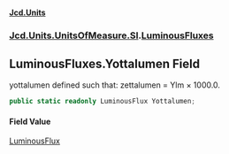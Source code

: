 #### [Jcd.Units](index 'index')
### [Jcd.Units.UnitsOfMeasure.SI](Jcd.Units.UnitsOfMeasure.SI 'Jcd.Units.UnitsOfMeasure.SI').[LuminousFluxes](LuminousFluxes 'Jcd.Units.UnitsOfMeasure.SI.LuminousFluxes')

## LuminousFluxes.Yottalumen Field

yottalumen defined such that: zettalumen = Ylm × 1000.0.

```csharp
public static readonly LuminousFlux Yottalumen;
```

#### Field Value
[LuminousFlux](LuminousFlux 'Jcd.Units.UnitTypes.LuminousFlux')